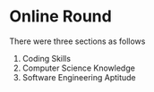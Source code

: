 # Online Round
There were three sections as follows
1. Coding Skills
2. Computer Science Knowledge
3. Software Engineering Aptitude
